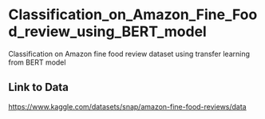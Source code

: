 # Classification_on_Amazon_Fine_Food_review_using_BERT_model
Classification on Amazon fine food review dataset using transfer learning from BERT model

## Link to Data
https://www.kaggle.com/datasets/snap/amazon-fine-food-reviews/data
